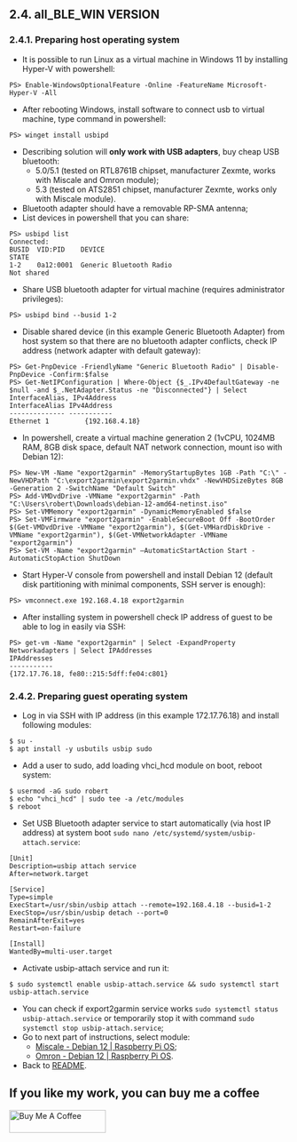 ## 2.4. all_BLE_WIN VERSION

### 2.4.1. Preparing host operating system
- It is possible to run Linux as a virtual machine in Windows 11 by installing Hyper-V with powershell:
```
PS> Enable-WindowsOptionalFeature -Online -FeatureName Microsoft-Hyper-V -All
```
- After rebooting Windows, install software to connect usb to virtual machine, type command in powershell:
```
PS> winget install usbipd
```
- Describing solution will **only work with USB adapters**, buy cheap USB bluetooth:
  - 5.0/5.1 (tested on RTL8761B chipset, manufacturer Zexmte, works with Miscale and Omron module);
  - 5.3 (tested on ATS2851 chipset, manufacturer Zexmte, works only with Miscale module).
- Bluetooth adapter should have a removable RP-SMA antenna;
- List devices in powershell that you can share:
```
PS> usbipd list
Connected:
BUSID  VID:PID    DEVICE                                                        STATE
1-2    0a12:0001  Generic Bluetooth Radio                                       Not shared
```
- Share USB bluetooth adapter for virtual machine (requires administrator privileges):
```
PS> usbipd bind --busid 1-2
```
- Disable shared device (in this example Generic Bluetooth Adapter) from host system so that there are no bluetooth adapter conflicts, check IP address (network adapter with default gateway):
```
PS> Get-PnpDevice -FriendlyName "Generic Bluetooth Radio" | Disable-PnpDevice -Confirm:$false
PS> Get-NetIPConfiguration | Where-Object {$_.IPv4DefaultGateway -ne $null -and $_.NetAdapter.Status -ne "Disconnected"} | Select InterfaceAlias, IPv4Address
InterfaceAlias IPv4Address
-------------- -----------
Ethernet 1         {192.168.4.18}
```
- In powershell, create a virtual machine generation 2 (1vCPU, 1024MB RAM, 8GB disk space, default NAT network connection, mount iso with Debian 12):
```
PS> New-VM -Name "export2garmin" -MemoryStartupBytes 1GB -Path "C:\" -NewVHDPath "C:\export2garmin\export2garmin.vhdx" -NewVHDSizeBytes 8GB -Generation 2 -SwitchName "Default Switch"
PS> Add-VMDvdDrive -VMName "export2garmin" -Path "C:\Users\robert\Downloads\debian-12-amd64-netinst.iso"
PS> Set-VMMemory "export2garmin" -DynamicMemoryEnabled $false
PS> Set-VMFirmware "export2garmin" -EnableSecureBoot Off -BootOrder $(Get-VMDvdDrive -VMName "export2garmin"), $(Get-VMHardDiskDrive -VMName "export2garmin"), $(Get-VMNetworkAdapter -VMName "export2garmin")
PS> Set-VM -Name "export2garmin" –AutomaticStartAction Start -AutomaticStopAction ShutDown
```
- Start Hyper-V console from powershell and install Debian 12 (default disk partitioning with minimal components, SSH server is enough):
```
PS> vmconnect.exe 192.168.4.18 export2garmin
```
- After installing system in powershell check IP address of guest to be able to log in easily via SSH:
```
PS> get-vm -Name "export2garmin" | Select -ExpandProperty Networkadapters | Select IPAddresses
IPAddresses
-----------
{172.17.76.18, fe80::215:5dff:fe04:c801}
```

### 2.4.2. Preparing guest operating system
- Log in via SSH with IP address (in this example 172.17.76.18) and install following modules:
```
$ su -
$ apt install -y usbutils usbip sudo
```
- Add a user to sudo, add loading vhci_hcd module on boot, reboot system:
```
$ usermod -aG sudo robert
$ echo "vhci_hcd" | sudo tee -a /etc/modules
$ reboot
```
- Set USB Bluetooth adapter service to start automatically (via host IP address) at system boot `sudo nano /etc/systemd/system/usbip-attach.service`:
```
[Unit]
Description=usbip attach service
After=network.target

[Service]
Type=simple
ExecStart=/usr/sbin/usbip attach --remote=192.168.4.18 --busid=1-2
ExecStop=/usr/sbin/usbip detach --port=0
RemainAfterExit=yes
Restart=on-failure

[Install]
WantedBy=multi-user.target
```
- Activate usbip-attach service and run it:
```
$ sudo systemctl enable usbip-attach.service && sudo systemctl start usbip-attach.service
```
- You can check if export2garmin service works `sudo systemctl status usbip-attach.service` or temporarily stop it with command `sudo systemctl stop usbip-attach.service`;
- Go to next part of instructions, select module:
  - [Miscale - Debian 12 | Raspberry Pi OS](https://github.com/RobertWojtowicz/export2garmin/blob/master/manuals/Miscale_BLE.md);
  - [Omron - Debian 12 | Raspberry Pi OS](https://github.com/RobertWojtowicz/export2garmin/blob/master/manuals/Omron_BLE.md).
- Back to [README](https://github.com/RobertWojtowicz/export2garmin/blob/master/README.md).

## If you like my work, you can buy me a coffee
<a href="https://www.buymeacoffee.com/RobertWojtowicz" target="_blank"><img src="https://cdn.buymeacoffee.com/buttons/default-orange.png" alt="Buy Me A Coffee" height="41" width="174"></a>